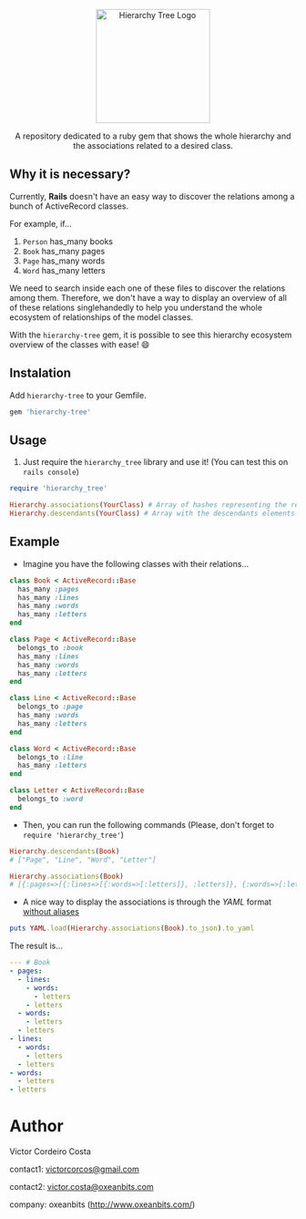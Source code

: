 <p align="center">
  <img src="https://i.imgur.com/gQlXIBG.png" alt="Hierarchy Tree Logo" width="200" height="200"/>
</p>

<p align="center">
A repository dedicated to a ruby gem that shows the whole hierarchy and the associations related to a desired class.
</p>

## Why it is necessary?

Currently, **Rails** doesn't have an easy way to discover the relations among a bunch of ActiveRecord classes.

For example, if...
1. `Person` has_many books
2. `Book` has_many pages
3. `Page` has_many words
4. `Word` has_many letters

We need to search inside each one of these files to discover the relations among them. Therefore, we don't have a way to display an overview of all of these relations singlehandedly to help you understand the whole ecosystem of relationships of the model classes.

With the `hierarchy-tree` gem, it is possible to see this hierarchy ecosystem overview of the classes with ease! :smile:

## Instalation

Add `hierarchy-tree` to your Gemfile.

```rb
gem 'hierarchy-tree'
```

## Usage

1. Just require the `hierarchy_tree` library and use it! (You can test this on `rails console`)

```rb
require 'hierarchy_tree'

Hierarchy.associations(YourClass) # Array of hashes representing the relations
Hierarchy.descendants(YourClass) # Array with the descendants elements
```

## Example

* Imagine you have the following classes with their relations...

```rb
class Book < ActiveRecord::Base
  has_many :pages
  has_many :lines
  has_many :words
  has_many :letters
end

class Page < ActiveRecord::Base
  belongs_to :book
  has_many :lines
  has_many :words
  has_many :letters
end

class Line < ActiveRecord::Base
  belongs_to :page
  has_many :words
  has_many :letters
end

class Word < ActiveRecord::Base
  belongs_to :line
  has_many :letters
end

class Letter < ActiveRecord::Base
  belongs_to :word
end
```

* Then, you can run the following commands (Please, don't forget to `require 'hierarchy_tree'`)

```rb
Hierarchy.descendants(Book)
# ["Page", "Line", "Word", "Letter"]

Hierarchy.associations(Book)
# [{:pages=>[{:lines=>[{:words=>[:letters]}, :letters]}, {:words=>[:letters]}, :letters]}, {:lines=>[{:words=>[:letters]}, :letters]}, {:words=>[:letters]}, :letters]
```

* A nice way to display the associations is through the *YAML* format [without aliases](https://stackoverflow.com/questions/3981128/ruby-yaml-write-without-aliases/3990318)

```rb
puts YAML.load(Hierarchy.associations(Book).to_json).to_yaml
```

The result is...

```yml
--- # Book
- pages:
  - lines:
    - words:
      - letters
    - letters
  - words:
    - letters
  - letters
- lines:
  - words:
    - letters
  - letters
- words:
  - letters
- letters
```

# Author

Victor Cordeiro Costa

contact1: victorcorcos@gmail.com

contact2: victor.costa@oxeanbits.com

company: oxeanbits (http://www.oxeanbits.com/)
